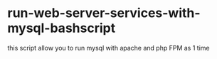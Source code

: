 # run-web-server-services-with-mysql-bashscript
this script allow you to run mysql with apache and php FPM as 1 time 
